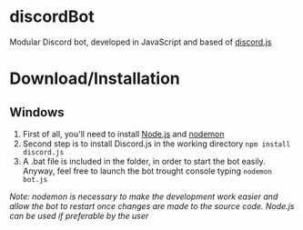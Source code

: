 # discordBot
Modular Discord bot, developed in JavaScript and based of [discord.js](https://discord.js.org/#/)

# Download/Installation

## Windows
1. First of all, you'll need to install [Node.js](https://nodejs.org/es/) and [nodemon](https://nodemon.io/)
2. Second step is to install Discord.js in the working directory `npm install discord.js`
3. A .bat file is included in the folder, in order to start the bot easily. Anyway, feel free to launch the bot trought console
typing `nodemon bot.js`

*Note: nodemon is necessary to make the development work easier and allow the bot to restart once changes are made to the source 
code. Node.js can be used if preferable by the user*
